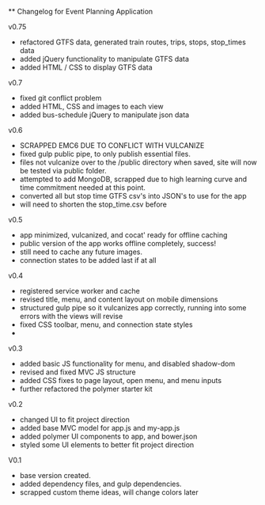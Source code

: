 ** Changelog for Event Planning Application

v0.75
- refactored GTFS data, generated train routes, trips, stops, stop_times data
- added jQuery functionality to manipulate GTFS data
- added HTML / CSS to display GTFS data

v0.7
- fixed git conflict problem
- added HTML, CSS and images to each view
- added bus-schedule jQuery to manipulate json data


v0.6
- SCRAPPED EMC6 DUE TO CONFLICT WITH VULCANIZE
- fixed gulp public pipe, to only publish essential files.
- files not vulcanize over to the /public directory when saved, site will now be tested via public folder.
- attempted to add MongoDB, scrapped due to high learning curve and time commitment needed at this point.
- converted all but stop time GTFS csv's into JSON's to use for the app
- will need to shorten the stop_time.csv before 

v0.5
- app minimized, vulcanized, and cocat' ready for offline caching
- public version of the app works offline completely, success!
- still need to cache any future images. 
- connection states to be added last if at all

v0.4
- registered service worker and cache
- revised title, menu, and content layout on mobile dimensions
- structured gulp pipe so it vulcanizes app correctly, running into some errors with the views will revise
- fixed CSS toolbar, menu, and connection state styles
- 

v0.3
- added basic JS functionality for menu, and disabled shadow-dom
- revised and fixed MVC JS structure
- added CSS fixes to page layout, open menu, and menu inputs
- further refactored the polymer starter kit

v0.2
- changed UI to fit project direction
- added base MVC model for app.js and my-app.js
- added polymer UI components to app, and bower.json
- styled some UI elements to better fit project direction

V0.1
- base version created.
- added dependency files, and gulp dependencies.
- scrapped custom theme ideas, will change colors later